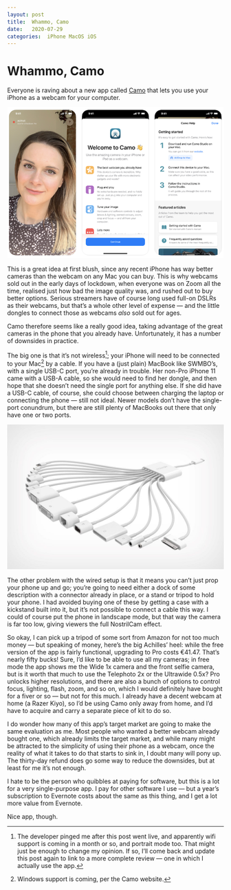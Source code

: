 ```yaml
---
layout: post
title:  Whammo, Camo 
date:   2020-07-29 
categories:  iPhone MacOS iOS 
---
```


# Whammo, Camo


Everyone is raving about a new app called [Camo](https://reincubate.com/camo/) that lets you use your iPhone as a webcam for your computer. 

![](/images/unknown_filename.473.png)

This is a great idea at first blush, since any recent iPhone has way better cameras than the webcam on any Mac you can buy. This is why webcams sold out in the early days of lockdown, when everyone was on Zoom all the time, realised just how bad the image quality was, and rushed out to buy better options. Serious streamers have of course long used full-on DSLRs as their webcams, but that’s a whole other level of expense — and the little dongles to connect those as webcams *also* sold out for ages.

Camo therefore seems like a really good idea, taking advantage of the great cameras in the phone that you already have. Unfortunately, it has a number of downsides in practice. 

The big one is that it’s not wireless[^1]; your iPhone will need to be connected to your Mac[^2] by a cable. If you have a (just plain) MacBook like SWMBO’s, with a single USB-C port, you’re already in trouble. Her non-Pro iPhone 11 came with a USB-A cable, so she would need to find her dongle, and then hope that she doesn’t need the single port for anything else. If she did have a USB-C cable, of course, she could choose between charging the laptop or connecting the phone — still not ideal. Newer models don’t have the single-port conundrum, but there are still plenty of MacBooks out there that only have one or two ports.

![](/images/unknown_filename.474.jpeg)

The other problem with the wired setup is that it means you can’t just prop your phone up and go; you’re going to need either a dock of some description with a connector already in place, or a stand or tripod to hold your phone. I had avoided buying one of these by getting a case with a kickstand built into it, but it’s not possible to connect a cable this way. I could of course put the phone in landscape mode, but that way the camera is far too low, giving viewers the full NostrilCam effect. 

So okay, I can pick up a tripod of some sort from Amazon for not too much money — but speaking of money, here’s the big Achilles’ heel: while the free version of the app is fairly functional, upgrading to Pro costs €41.47. That’s nearly fifty bucks! Sure, I’d like to be able to use all my cameras; in free mode the app shows me the Wide 1x camera and the front selfie camera, but is it worth that much to use the Telephoto 2x or the Ultrawide 0.5x? Pro unlocks higher resolutions, and there are also a bunch of options to control focus, lighting, flash, zoom, and so on, which I would definitely have bought for a fiver or so — but not for this much. I already have a decent webcam at home (a Razer Kiyo), so I’d be using Camo only away from home, and I’d have to acquire and carry a separate piece of kit to do so.

I do wonder how many of this app’s target market are going to make the same evaluation as me. Most people who wanted a better webcam already bought one, which already limits the target market, and while many might be attracted to the simplicity of using their phone as a webcam, once the reality of what it takes to do that starts to sink in, I doubt many will pony up. The thirty-day refund does go some way to reduce the downsides, but at least for me it’s not enough.

I hate to be the person who quibbles at paying for software, but this is a lot for a very single-purpose app. I pay for other software I use — but a year’s subscription to Evernote costs about the same as this thing, and I get a lot more value from Evernote.

Nice app, though.

[^1]: The developer pinged me after this post went live, and apparently wifi support is coming in a month or so, and portrait mode too. That might just be enough to change my opinion. If so, I’ll come back and update this post again to link to a more complete review — one in which I actually use the app.
[^2]: Windows support is coming, per the Camo website.

